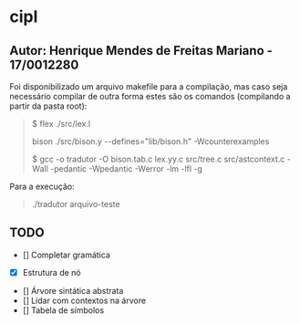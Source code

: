 # cipl

## Autor: Henrique Mendes de Freitas Mariano - 17/0012280

Foi disponibilizado um arquivo makefile para a compilação, mas caso seja necessário compilar de outra forma estes são os comandos (compilando a partir da pasta root):

> $ flex ./src/lex.l
>
> bison ./src/bison.y --defines="lib/bison.h"  -Wcounterexamples
>
> $ gcc -o tradutor -O bison.tab.c lex.yy.c src/tree.c src/astcontext.c -Wall -pedantic -Wpedantic -Werror -lm -lfl -g

Para a execução:

> ./tradutor arquivo-teste

## TODO

- [] Completar gramática
- [X] Estrutura de nó
- [] Árvore sintática abstrata
- [] Lidar com contextos na árvore
- [] Tabela de símbolos